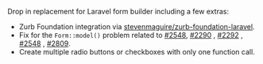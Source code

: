 Drop in replacement for Laravel form builder including a few extras:

- Zurb Foundation integration via [stevenmaguire/zurb-foundation-laravel](https://github.com/stevenmaguire/zurb-foundation-laravel).
- Fix for the `Form::model()` problem related to [#2548](https://github.com/laravel/framework/issues/2548), [#2290](https://github.com/laravel/framework/issues/2290) , [#2292](https://github.com/laravel/framework/pull/2292) , [#2548](https://github.com/laravel/framework/issues/2548) , [#2809](https://github.com/laravel/framework/pull/2809).
- Create multiple radio buttons or checkboxes with only one function call.
